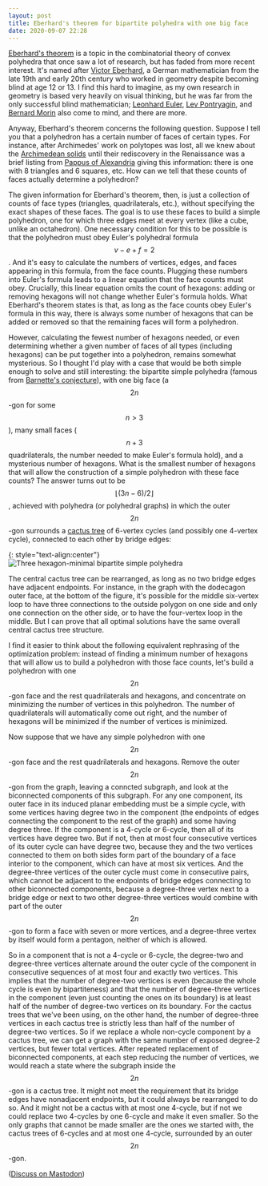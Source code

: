 ```yaml
---
layout: post
title: Eberhard's theorem for bipartite polyhedra with one big face
date: 2020-09-07 22:28
---
```

[Eberhard's theorem](https://en.wikipedia.org/wiki/Eberhard%27s_theorem) is a topic in the combinatorial theory of convex polyhedra that once saw a lot of research, but has faded from more recent interest. It's named after [Victor Eberhard](https://en.wikipedia.org/wiki/Victor_Eberhard), a German mathematician from the late 19th and early 20th century who worked in geometry despite becoming blind at age 12 or 13. I find this hard to imagine, as my own research in geometry is based very heavily on visual thinking, but he was far from the only successful blind mathematician; [Leonhard Euler](https://en.wikipedia.org/wiki/Leonhard_Euler), [Lev Pontryagin](https://en.wikipedia.org/wiki/Lev_Pontryagin), and [Bernard Morin](https://en.wikipedia.org/wiki/Bernard_Morin) also come to mind, and there are more.

Anyway, Eberhard's theorem concerns the following question. Suppose I tell you that a polyhedron has a certain number of faces of certain types. For instance, after Archimedes' work on polytopes was lost, all we knew about the [Archimedean solids](https://en.wikipedia.org/wiki/Archimedean_solid) until their rediscovery in the Renaissance was a brief listing from [Pappus of Alexandria](https://en.wikipedia.org/wiki/Pappus_of_Alexandria) giving this information: there is one with 8 triangles and 6 squares, etc. How can we tell that these counts of faces actually determine a polyhedron?

The given information for Eberhard's theorem, then, is just a collection of counts of face types (triangles, quadrilaterals, etc.), without specifying the exact shapes of these faces. The goal is to use these faces to build a simple polyhedron, one for which three edges meet at every vertex (like a cube, unlike an octahedron). One necessary condition for this to be possible is that the polyhedron must obey Euler's polyhedral formula $$v-e+f=2$$. And it's easy to calculate the numbers of vertices, edges, and faces appearing in this formula, from the face counts. Plugging these numbers into Euler's formula leads to a linear equation that the face counts must obey. Crucially, this linear equation omits the count of hexagons: adding or removing hexagons will not change whether Euler's formula holds. What Eberhard's theorem states is that, as long as the face counts obey Euler's formula in this way, there is always some number of hexagons that can be added or removed so that the remaining faces will form a polyhedron.

However, calculating the fewest number of hexagons needed, or even determining whether a given number of faces of all types (including hexagons) can be put together into a polyhedron, remains somewhat mysterious. So I thought I'd play with a case that would be both simple enough to solve and still interesting: the bipartite simple polyhedra (famous from [Barnette's conjecture](https://en.wikipedia.org/wiki/Barnette%27s_conjecture)), with one big face (a $$2n$$-gon for some $$n>3$$), many small faces ($$n+3$$ quadrilaterals, the number needed to make Euler's formula hold), and a mysterious number of hexagons. What is the smallest number of hexagons that will allow the construction of a simple polyhedron with these face counts? The answer turns out to be $$\lfloor (3n-6)/2\rfloor$$, achieved with polyhedra (or polyhedral graphs) in which the outer $$2n$$-gon surrounds a [cactus tree](https://en.wikipedia.org/wiki/Cactus_graph) of 6-vertex cycles (and possibly one 4-vertex cycle), connected to each other by bridge edges:

{: style="text-align:center"}
![Three hexagon-minimal bipartite simple polyhedra]({{site.baseurl}}/assets/2020/eberhard.svg)

The central cactus tree can be rearranged, as long as no two bridge edges have adjacent endpoints. For instance, in the graph with the dodecagon outer face, at the bottom of the figure, it's possible for the middle six-vertex loop to have three connections to the outside polygon on one side and only one connection on the other side, or to have the four-vertex loop in the middle. But I can prove that all optimal solutions have the same overall central cactus tree structure.

I find it easier to think about the following equivalent rephrasing of the optimization problem: instead of finding a minimum number of hexagons that will allow us to build a polyhedron with those face counts, let's build a polyhedron with one $$2n$$-gon face and the rest quadrilaterals and hexagons, and concentrate on minimizing the number of vertices in this polyhedron. The number of quadrilaterals will automatically come out right, and the number of hexagons will be minimized if the number of vertices is minimized.

Now suppose that we have any simple polyhedron with one $$2n$$-gon face and the rest quadrilaterals and hexagons. Remove the outer $$2n$$-gon from the graph, leaving a conncted subgraph, and look at the biconnected components of this subgraph. For any one component, its outer face in its induced planar embedding must be a simple cycle, with some vertices having degree two in the component (the endpoints of edges connecting the component to the rest of the graph) and some having degree three. If the component is a 4-cycle or 6-cycle, then all of its vertices have degree two. But if not, then at most four consecutive vertices of its outer cycle can have degree two, because they and the two vertices connected to them on both sides form part of the boundary of a face interior to the component, which can have at most six vertices. And the degree-three vertices of the outer cycle must come in consecutive pairs, which cannot be adjacent to the endpoints of bridge edges connecting to other biconnected components, because a degree-three vertex next to a bridge edge or next to two other degree-three vertices would combine with part of the outer $$2n$$-gon to form a face with seven or more vertices, and a degree-three vertex by itself would form a pentagon, neither of which is allowed.

So in a component that is not a 4-cycle or 6-cycle, the degree-two and degree-three vertices alternate around the outer cycle of the component in consecutive sequences of at most four and exactly two vertices. This implies that the number of degree-two vertices is even (because the whole cycle is even by bipartiteness) and that the number of degree-three vertices in the component (even just counting the ones on its boundary) is at least half of the number of degree-two vertices on its boundary. For the cactus trees that we've been using, on the other hand, the number of degree-three vertices in each cactus tree is strictly less than half of the number of degree-two vertices. So if we replace a whole non-cycle component by a cactus tree, we can get a graph with the same number of exposed degree-2 vertices, but fewer total vertices. After repeated replacement of biconnected components, at each step reducing the number of vertices, we would reach a state where the subgraph inside the $$2n$$-gon is a cactus tree. It might not meet the requirement that its bridge edges have nonadjacent endpoints, but it could always be rearranged to do so. And it might not be a cactus with at most one 4-cycle, but if not we could replace two 4-cycles by one 6-cycle and make it even smaller. So the only graphs that cannot be made smaller are the ones we started with, the cactus trees of 6-cycles and at most one 4-cycle, surrounded by an outer $$2n$$-gon.

([Discuss on Mastodon](https://mathstodon.xyz/@11011110/104827671950147352))